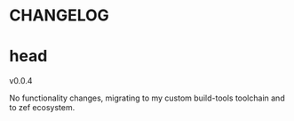 CHANGELOG
=========



head
====

v0.0.4

No functionality changes, migrating to my custom build-tools toolchain and to zef ecosystem.

